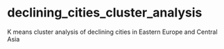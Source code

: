 # declining_cities_cluster_analysis
K means cluster analysis of declining cities in Eastern Europe and Central Asia
